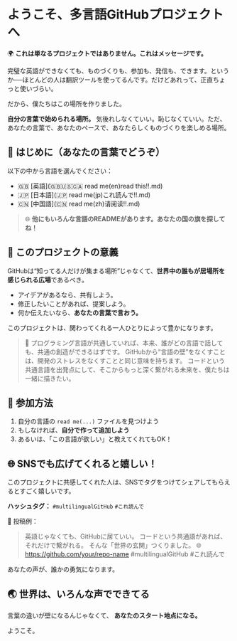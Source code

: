 # ようこそ、多言語GitHubプロジェクトへ

🌍 **これは単なるプロジェクトではありません。これはメッセージです。**

完璧な英語ができなくても、ものづくりも、参加も、発信も、できます。というか──ほとんどの人は翻訳ツールを使ってるんです。だけどあれって、正直ちょっと使いづらい。

だから、僕たちはこの場所を作りました。

**自分の言葉で始められる場所。**
気後れしなくていい。恥じなくていい。ただ、あなたの言葉で、あなたのペースで、あなたらしくものづくりを楽しめる場所。

## 🙌 はじめに（あなたの言葉でどうぞ）
以下の中から言語を選んでください：

- 🇬🇧 [英語](🇬🇧🇺🇸🇨🇦 read me(en)read this‼️.md)
- 🇯🇵 [日本語](🇯🇵 read me(jp)これ読んで‼️.md)
- 🇨🇳 [中国語](🇨🇳 read me(zh)请阅读‼️.md)

> 🌐 **他にもいろんな言語のREADMEがあります。あなたの国の旗を探してね！**

## 🌟 このプロジェクトの意義
GitHubは“知ってる人だけが集まる場所”じゃなくて、**世界中の誰もが居場所を感じられる広場**であるべき。

- アイデアがあるなら、共有しよう。
- 修正したいことがあれば、提案しよう。
- 何か伝えたいなら、**あなたの言葉で言おう。**

このプロジェクトは、関わってくれる一人ひとりによって豊かになります。

> 🧠 プログラミング言語が共通していれば、本来、誰がどの言語で話しても、共通の創造ができるはずです。
> GitHubから“言語の壁”をなくすことは、開発のストレスをなくすことと同じ意味を持ちます。
> コードという共通言語を出発点にして、そこからもっと深く繋がれる未来を、僕たちは一緒に描きたい。

## 🚀 参加方法
1. 自分の言語の `read me(...)` ファイルを見つけよう
2. もしなければ、**自分で作って追加しよう**
3. あるいは、「この言語が欲しい」と教えてくれてもOK！

## 🌐 SNSでも広げてくれると嬉しい！
このプロジェクトに共感してくれた人は、SNSでタグをつけてシェアしてもらえるとすごく嬉しいです。

**ハッシュタグ：** `#multilingualGitHub` `#これ読んで`

📣 投稿例：
> 英語じゃなくても、GitHubに居ていい。
> コードという共通語があれば、それだけで繋がれる。
> そんな「世界の玄関」つくりました。
> 🌐 https://github.com/your/repo-name
> #multilingualGitHub #これ読んで

あなたの声が、誰かの勇気になります。

## 🌏 世界は、いろんな声でできてる
言葉の違いが壁になるんじゃなくて、
**あなたのスタート地点になる。**

ようこそ。
